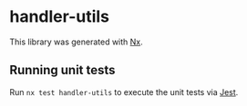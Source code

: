 # handler-utils

This library was generated with [Nx](https://nx.dev).

## Running unit tests

Run `nx test handler-utils` to execute the unit tests via [Jest](https://jestjs.io).
